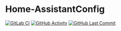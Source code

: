 # Home-AssistantConfig

[![GitLab CI][gitlabci-shield]][gitlabci]
[![GitHub Activity][commits-shield]][commits]
[![GitHub Last Commit][last-commit-shield]][commits]

[commits]: https://github.com/niklaswa/Home-AssistantConfig/commits/master
[gitlabci-shield]: https://gitlab.com/niklaswa/Home-AssistantConfig/badges/master/pipeline.svg
[gitlabci]: https://gitlab.com/niklaswa/Home-AssistantConfig/pipelines
[last-commit-shield]: https://img.shields.io/github/last-commit/niklaswa/Home-AssistantConfig.svg
[commits-shield]: https://img.shields.io/github/commit-activity/y/niklaswa/Home-AssistantConfig.svg?style=flat
